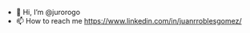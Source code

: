- 👋 Hi, I’m @jurorogo
- 📫 How to reach me https://www.linkedin.com/in/juanrroblesgomez/

<!---
jurorogo/jurorogo is a ✨ special ✨ repository because its `README.md` (this file) appears on your GitHub profile.
You can click the Preview link to take a look at your changes.
--->
